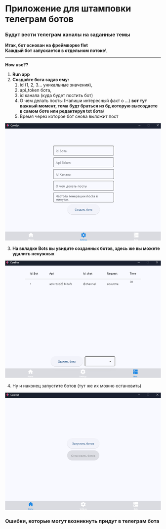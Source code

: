 # Приложение для штамповки телеграм ботов

### Будут вести телеграм каналы на заданные темы

__Итак, бот основан на фреймворке flet__ \
__Каждый бот запускается в отдельном потоке__\
____
__How use??__
1. __Run app__
2. __Создайте бота задав ему:__
   1. id (1, 2, 3... уникальные значения), 
   2. api_token бота, 
   3. id канала (куда будет постить бот)
   4. О чем делать посты (Напиши интересный факт о ...) __вот тут важный момент, тема будт браться из бд которую высоздаете в самом боте или редактируя txt бота__\
   5. Время через которое бот снова выложит пост

![img.png](img.png)

3. __На вкладке Bots вы увидите созданных ботов, здесь же вы можете удалить ненужных__

![img_1.png](img_1.png)

4. Ну и наконец запустите ботов (тут же их можно остановить)

![img_2.png](img_2.png)

### __Ошибки, которые могут возникнуть придут в телеграм бота__